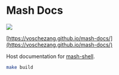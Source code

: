 # Mash Docs

<a href="https://pypi.org/project/mash-shell" title="PyPI"><img src="https://img.shields.io/badge/pypi-v0.2.0-blue"/></a>

[https://voschezang.github.io/mash-docs/](https://voschezang.github.io/mash-docs/)

Host documentation for [mash-shell](https://github.com/voschezang/mash).

```sh
make build
```
